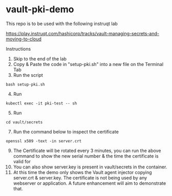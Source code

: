 # vault-pki-demo

This repo is to be used with the following instruqt lab

https://play.instruqt.com/hashicorp/tracks/vault-managing-secrets-and-moving-to-cloud

Instructions

1. Skip to the end of the lab
2. Copy & Paste the code in "setup-pki.sh" into a new file on the Terminal Tab
3. Run the script 
```
bash setup-pki.sh
```
4. Run 
```
kubectl exec -it pki-test -- sh
```
5. Run
```
cd vault/secrets
```
7. Run the command below to inspect the certificate
```
openssl x509 -text -in server.crt
```
9. The Certificate will be rotated every 3 minutes, you can run the above command to show the new serial number & the time the certificate is valid for
10. You can also show server.key is present in vault/secrets in the container.
11. At this time the demo only shows the Vault agent injector copying server.crt & server.key.  The certificate is not being used by any webserver or application.  A future enhancement will aim to demonstrate that.
